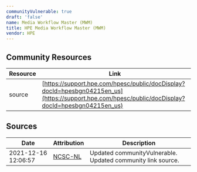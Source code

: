 ```yaml
---
communityVulnerable: true
draft: 'false'
name: Media Workflow Master (MWM)
title: HPE Media Workflow Master (MWM)
vendor: HPE
---
```



## Community Resources
| Resource | Link |
| --- | --- |
| source | [https://support.hpe.com/hpesc/public/docDisplay?docId=hpesbgn04215en_us](https://support.hpe.com/hpesc/public/docDisplay?docId=hpesbgn04215en_us) |


## Sources
| Date | Attribution | Description |
| --- | --- | --- |
| 2021-12-16 12:06:57 | [NCSC-NL](https://github.com/NCSC-NL/log4shell/blob/main/software/README.md) | Updated communityVulnerable. Updated community link source.  |
